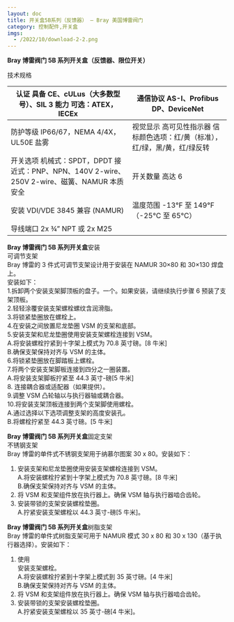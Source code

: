 ```yaml
---
layout: doc
title: 开关盒5B系列（反馈器） – Bray 美国博雷阀门
category: 控制配件,开关盒
imgs:
  - /2022/10/download-2-2.png
---
```


**Bray 博雷阀门 5B 系列开关盒（反馈器、限位开关）**

技术规格

| 认证 具备 CE、cULus（大多数型号）、SIL 3 能力 可选：ATEX，IECEx                              | 通信协议 AS-I、Profibus DP、DeviceNet                                        |
| -------------------------------------------------------------------------------------------- | ---------------------------------------------------------------------------- |
| 防护等级 IP66/67，NEMA 4/4X，UL50E 盐雾                                                      | 视觉显示 高可见性指示器 信标颜色选项：红/黄（标准），红/绿，黑/黄，红/绿反转 |
| 开关选项 机械式：SPDT，DPDT 接近式：PNP、NPN、140V 2-wire、250V 2-wire、磁簧、NAMUR 本质安全 | 开关数量 高达 6                                                              |
| 安装 VDI/VDE 3845 兼容 (NAMUR)                                                               | 温度范围 \-13°F 至 149°F（-25°C 至 65°C）                                    |
| 导线端口 2x ¾” NPT 或 2x M25                                                                 |                                                                              |

**Bray 博雷阀门 5B 系列开关盒**安装  
可调节支架  
Bray 博雷的 3 件式可调节支架设计用于安装在 NAMUR 30×80 和 30×130 焊盘上。  
安装如下：  
1.拆卸两个安装支架脚顶板的盘子。一个。如果安装，请继续执行步骤 6 预装了支架顶板。  
2.轻轻涂覆安装支架螺栓螺纹含润滑脂。  
3.将锁紧垫圈放在螺栓上。  
4.在安装之间放置尼龙垫圈 VSM 的支架和底部。  
5.安装支架和尼龙垫圈使用安装支架螺栓连接到 VSM。  
A.将安装螺栓拧紧到十字架上模式为 70.8 英寸磅。\[8 牛米\]  
B.确保支架保持对齐与 VSM 的主体。  
6.将锁紧垫圈放在脚踏板上螺栓。  
7.将两个安装支架脚板连接到四分之一圈装置。  
A.将安装支架脚板拧紧至 44.3 英寸-磅\[5 牛米\]  
8\. 连接耦合器或适配器（如果提供）。  
9.调整 VSM 凸轮轴以与执行器轴或耦合器。  
10.将安装支架顶板连接到两个支架脚使用螺栓。  
A.通过选择以下选项调整支架的高度安装孔。  
B.将螺栓拧紧至 44.3 英寸磅。\[5 牛米\]

**Bray 博雷阀门 5B 系列开关盒**固定支架  
不锈钢支架  
Bray 博雷的单件式不锈钢支架用于纳慕尔图案 30 x 80。安装如下：

1.  安装支架和尼龙垫圈使用安装支架螺栓连接到 VSM。  
    A.将安装螺栓拧紧到十字架上模式为 70.8 英寸磅。\[8 牛米\]  
    B.确保支架保持对齐与 VSM 的主体。
2.  将 VSM 和支架组件放在执行器上。确保 VSM 轴与执行器啮合齿轮。
3.  安装带锁的支架安装螺栓垫圈。  
    A.拧紧安装支架螺栓以 44.3 英寸-磅\[5 牛米\]。

**Bray 博雷阀门 5B 系列开关盒**树脂支架  
Bray 博雷的单件式树脂支架可用于 NAMUR 模式 30 x 80 和 30 x 130（基于执行器选择）。安装如下：

1.  使用  
    安装支架螺栓。  
    A.将安装螺栓拧紧到十字架上模式到 35 英寸磅。\[4 牛米\]  
    B.确保支架保持对齐与 VSM 的主体。
2.  将 VSM 和支架组件放在执行器上。确保 VSM 轴与执行器啮合齿轮。
3.  安装带锁的支架安装螺栓垫圈。  
    A.拧紧安装支架螺栓以 35 英寸-磅\[4 牛米\]。
